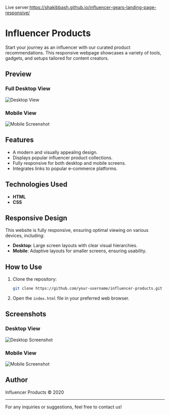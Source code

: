 Live server:https://shakibbash.github.io/influencer-gears-landing-page-responsive/
# Influencer Products

Start your journey as an influencer with our curated product recommendations. This responsive webpage showcases a variety of tools, gadgets, and setups tailored for content creators.

## Preview

### Full Desktop View
![Desktop View](https://i.postimg.cc/C1KW8N2k/screenshot-1737648304210.png)

### Mobile View
![Mobile Screenshot](INSERT_MOBILE_IMAGE_URL_HERE)

## Features
- A modern and visually appealing design.
- Displays popular influencer product collections.
- Fully responsive for both desktop and mobile screens.
- Integrates links to popular e-commerce platforms.

## Technologies Used
- **HTML**
- **CSS**

## Responsive Design
This website is fully responsive, ensuring optimal viewing on various devices, including:
- **Desktop**: Large screen layouts with clear visual hierarchies.
- **Mobile**: Adaptive layouts for smaller screens, ensuring usability.

## How to Use
1. Clone the repository:
   ```bash
   git clone https://github.com/your-username/influencer-products.git
   ```
2. Open the `index.html` file in your preferred web browser.

## Screenshots

### Desktop View
![Desktop Screenshot](INSERT_DESKTOP_IMAGE_URL_HERE)

### Mobile View
![Mobile Screenshot](INSERT_MOBILE_IMAGE_URL_HERE)

## Author
Influencer Products &copy; 2020

---
For any inquiries or suggestions, feel free to contact us!

